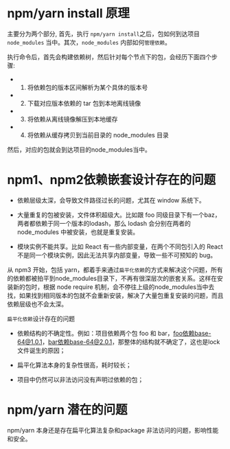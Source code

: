 # npm/yarn install 原理

主要分为两个部分, 首先，执行 `npm/yarn install`之后，包如何到达项目 `node_modules` 当中。其次，`node_modules` 内部如何`管理依赖`。

执行命令后，首先会构建依赖树，然后针对每个节点下的包，会经历下面四个步骤:

- 1. 将依赖包的版本区间解析为某个具体的版本号
- 2. 下载对应版本依赖的 tar 包到本地离线镜像
- 3. 将依赖从离线镜像解压到本地缓存
- 4. 将依赖从缓存拷贝到当前目录的 node_modules 目录

然后，对应的包就会到达项目的node_modules当中。

# npm1、npm2依赖嵌套设计存在的问题

- 依赖层级太深，会导致文件路径过长的问题，尤其在 window 系统下。

- 大量重复的包被安装，文件体积超级大。比如跟 foo 同级目录下有一个baz，两者都依赖于同一个版本的lodash，那么 lodash 会分别在两者的 node_modules 中被安装，也就是重复安装。

- 模块实例不能共享。比如 React 有一些内部变量，在两个不同包引入的 React 不是同一个模块实例，因此无法共享内部变量，导致一些不可预知的 bug。

从 npm3 开始，包括 yarn，都着手来通过`扁平化依赖`的方式来解决这个问题，所有的依赖都被拍平到node_modules目录下，不再有很深层次的嵌套关系。这样在安装新的包时，根据 node require 机制，会不停往上级的node_modules当中去找，如果找到相同版本的包就不会重新安装，解决了大量包重复安装的问题，而且依赖层级也不会太深。

`扁平化依赖`设计存在的问题

- 依赖结构的不确定性。例如：项目依赖两个包 foo 和 bar，foo依赖base-64@1.0.1，bar依赖base-64@2.0.1，那整体的结构就不确定了，这也是lock文件诞生的原因；

- 扁平化算法本身的复杂性很高，耗时较长；

- 项目中仍然可以非法访问没有声明过依赖的包；

# npm/yarn 潜在的问题

npm/yarn 本身还是存在扁平化算法复杂和package 非法访问的问题，影响性能和安全。
